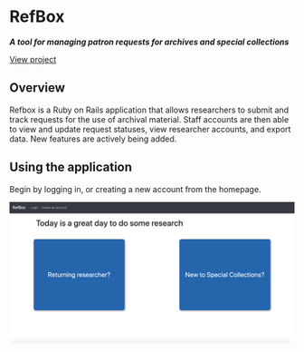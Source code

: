 # RefBox

**_A tool for managing patron requests for archives and special collections_**

[View project](https://refbox.herokuapp.com)

## Overview

Refbox is a Ruby on Rails application that allows researchers to submit and track requests for the use of archival material.  Staff accounts are then able to view and update request statuses, view researcher accounts, and export data.  New features are actively being added.

## Using the application

Begin by logging in, or creating a new account from the homepage.

![Home page](/readme_images/homepage.png)
